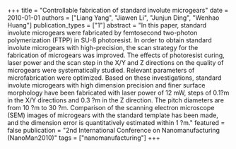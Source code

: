 +++
title = "Controllable fabrication of standard involute microgears"
date = 2010-01-01
authors = ["Liang Yang", "Jiawen Li", "Junjun Ding", "Wenhao Huang"]
publication_types = ["1"]
abstract = "In this paper, standard involute microgears were fabricated by femtosecond two-photon polymerization (FTPP) in SU-8 photoresist. In order to obtain standard involute microgears with high-precision, the scan strategy for the fabrication of microgears was improved. The effects of photoresist curing, laser power and the scan step in the X/Y and Z directions on the quality of microgears were systematically studied. Relevant parameters of microfabrication were optimized. Based on these investigations, standard involute microgears with high dimension precision and finer surface morphology have been fabricated with laser power of 12 mW, steps of 0.1?m in the X/Y directions and 0.3 ?m in the Z direction. The pitch diameters are from 10 ?m to 30 ?m. Comparison of the scanning electron microscope (SEM) images of microgears with the standard template has been made, and the dimension error is quantitatively estimated within 1 ?m."
featured = false
publication = "2nd International Conference on Nanomanufacturing (NanoMan2010)"
tags = ["nanomanufacturing"]
+++

